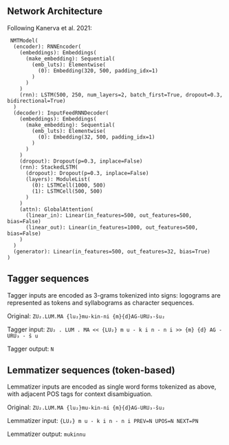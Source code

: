 ## Network Architecture
Following Kanerva et al. 2021:

```
 NMTModel(
  (encoder): RNNEncoder(
    (embeddings): Embeddings(
      (make_embedding): Sequential(
        (emb_luts): Elementwise(
          (0): Embedding(320, 500, padding_idx=1)
        )
      )
    )
    (rnn): LSTM(500, 250, num_layers=2, batch_first=True, dropout=0.3, bidirectional=True)
  )
  (decoder): InputFeedRNNDecoder(
    (embeddings): Embeddings(
      (make_embedding): Sequential(
        (emb_luts): Elementwise(
          (0): Embedding(32, 500, padding_idx=1)
        )
      )
    )
    (dropout): Dropout(p=0.3, inplace=False)
    (rnn): StackedLSTM(
      (dropout): Dropout(p=0.3, inplace=False)
      (layers): ModuleList(
        (0): LSTMCell(1000, 500)
        (1): LSTMCell(500, 500)
      )
    )
    (attn): GlobalAttention(
      (linear_in): Linear(in_features=500, out_features=500, bias=False)
      (linear_out): Linear(in_features=1000, out_features=500, bias=False)
    )
  )
  (generator): Linear(in_features=500, out_features=32, bias=True)
)

```

## Tagger sequences
Tagger inputs are encoded as 3-grams tokenized into signs: logograms are represented as tokens and syllabograms as character sequences.

Original: ```ZU₂.LUM.MA {lu₂}mu-kin-ni {m}{d}AG-URU₃-šu₂```

Tagger input: ```ZU₂ . LUM . MA << {LU₂} m u - k i n - n i >> {m} {d} AG - URU₃ - š u```

Tagger output: ```N```

## Lemmatizer sequences (token-based)
Lemmatizer inputs are encoded as single word forms tokenized as above, with adjacent POS tags for context disambiguation.

Original: ```ZU₂.LUM.MA {lu₂}mu-kin-ni {m}{d}AG-URU₃-šu₂```

Lemmatizer input: ```{LU₂} m u - k i n - n i PREV=N UPOS=N NEXT=PN```

Lemmatizer output: ```mukinnu```

